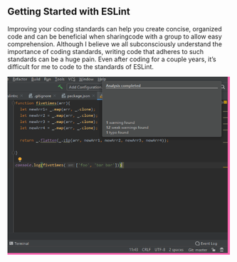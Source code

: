 ## Getting Started with ESLint
Improving your coding standards can help you create concise, organized code and can be beneficial when sharingcode with a group to allow easy comprehension. Although I believe we all subconsciously understand the importance of coding standards, writing code that adheres to such standards can be a huge pain. Even after coding for a couple years, it’s difficult for me to code to the standards of ESLint.


<div class="ui medium rounded images">
  <img class="ui image" img align="left" width=500 height=400 src="../images/ESLint.png">
</div>
